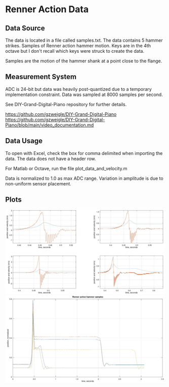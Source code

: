 # Renner Action Data

## Data Source

The data is located in a file called samples.txt.  The data contains 5 hammer strikes.
Samples of Renner action hammer motion.  Keys are in the 4th octave but I don't recall
which keys were struck to create the data.

Samples are the motion of the hammer shank at a point close to the flange.

## Measurement System

ADC is 24-bit but data was heavily post-quantized
due to a temporary implementation constraint.
Data was sampled at 8000 samples per second.

See DIY-Grand-Digital-Piano repository for further details.

https://github.com/gzweigle/DIY-Grand-Digital-Piano
https://github.com/gzweigle/DIY-Grand-Digital-Piano/blob/main/video_documentation.md

## Data Usage

To open with Excel, check the box for comma delimited
when importing the data. The data does not have a header row.

For Matlab or Octave, run the file plot_data_and_velocity.m

Data is normalized to 1.0 as max ADC range.
Variation in amplitude is due to non-uniform sensor placement.

## Plots

![alt text](hammer_position_and_velocity.jpg)
![alt text](hammer_position_samples.jpg)